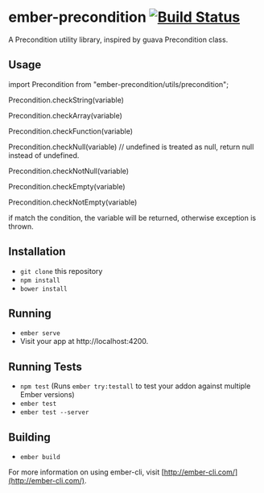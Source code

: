 # ember-precondition [![Build Status](https://travis-ci.org/systembugtj/ember-precondition.svg?branch=v0.1.0)](https://travis-ci.org/systembugtj/ember-precondition)

A Precondition utility library, inspired by guava Precondition class.

## Usage

import Precondition from "ember-precondition/utils/precondition";

Precondition.checkString(variable)

Precondition.checkArray(variable)

Precondition.checkFunction(variable)

Precondition.checkNull(variable) // undefined is treated as null, return null instead of undefined.

Precondition.checkNotNull(variable)

Precondition.checkEmpty(variable)

Precondition.checkNotEmpty(variable)

if match the condition, the variable will be returned, otherwise exception is thrown.

## Installation

* `git clone` this repository
* `npm install`
* `bower install`

## Running

* `ember serve`
* Visit your app at http://localhost:4200.

## Running Tests

* `npm test` (Runs `ember try:testall` to test your addon against multiple Ember versions)
* `ember test`
* `ember test --server`

## Building

* `ember build`

For more information on using ember-cli, visit [http://ember-cli.com/](http://ember-cli.com/).
